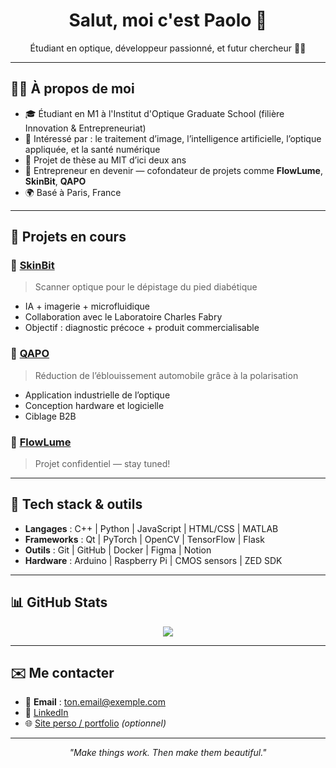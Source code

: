 <!-- Titre principal -->
<h1 align="center">Salut, moi c'est Paolo 👋</h1>

<p align="center">
  Étudiant en optique, développeur passionné, et futur chercheur 🧠💡
</p>

---

## 👨‍🎓 À propos de moi

- 🎓 Étudiant en M1 à l'Institut d'Optique Graduate School (filière Innovation & Entrepreneuriat)
- 🧪 Intéressé par : le traitement d’image, l’intelligence artificielle, l’optique appliquée, et la santé numérique
- 🧠 Projet de thèse au MIT d’ici deux ans
- 🚀 Entrepreneur en devenir — cofondateur de projets comme **FlowLume**, **SkinBit**, **QAPO**
- 🌍 Basé à Paris, France

---

## 💼 Projets en cours

### 🔬 [SkinBit](#)
> Scanner optique pour le dépistage du pied diabétique

- IA + imagerie + microfluidique
- Collaboration avec le Laboratoire Charles Fabry
- Objectif : diagnostic précoce + produit commercialisable

### 🌃 [QAPO](#)
> Réduction de l’éblouissement automobile grâce à la polarisation

- Application industrielle de l’optique
- Conception hardware et logicielle
- Ciblage B2B

### 🌊 [FlowLume](#)
> Projet confidentiel — stay tuned!

---

## 🧰 Tech stack & outils

- **Langages** : C++ | Python | JavaScript | HTML/CSS | MATLAB
- **Frameworks** : Qt | PyTorch | OpenCV | TensorFlow | Flask
- **Outils** : Git | GitHub | Docker | Figma | Notion
- **Hardware** : Arduino | Raspberry Pi | CMOS sensors | ZED SDK

---

## 📊 GitHub Stats

<p align="center">
  <img src="https://github-readme-stats.vercel.app/api?username=TonPseudoGitHub&show_icons=true&theme=default" />
</p>

---

## ✉️ Me contacter

- 📧 **Email** : [ton.email@exemple.com](mailto:ton.email@exemple.com)
- 💼 [LinkedIn](https://www.linkedin.com/in/tonprofil)  
- 🌐 [Site perso / portfolio](https://tonsiteperso.com) *(optionnel)*

---

<!-- Signature ou petite citation -->
<p align="center"><i>"Make things work. Then make them beautiful."</i></p>
